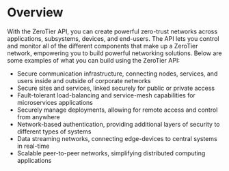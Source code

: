 # Overview

With the ZeroTier API, you can create powerful zero-trust networks across applications, subsystems, devices, and end-users. The API lets you control and monitor all of the different components that make up a ZeroTier network, empowering you to build powerful networking solutions. Below are some examples of what you can build using the ZeroTier API:

- Secure communication infrastructure, connecting nodes, services, and users inside and outside of corporate networks
- Secure sites and services, linked securely for public or private access
- Fault-tolerant load-balancing and service-mesh capabilities for microservices applications
- Securely manage deployments, allowing for remote access and control from anywhere
- Network-based authentication, providing additional layers of security to different types of systems
- Data streaming networks, connecting edge-devices to central systems in real-time
- Scalable peer-to-peer networks, simplifying distributed computing applications

